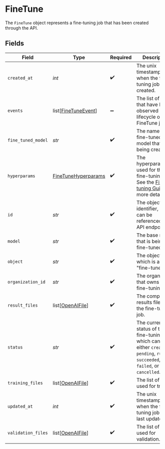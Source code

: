# FineTune

The `FineTune` object represents a fine-tuning job that has been created through the API.



## Fields

| Field                                                                                                                                     | Type                                                                                                                                      | Required                                                                                                                                  | Description                                                                                                                               |
| ----------------------------------------------------------------------------------------------------------------------------------------- | ----------------------------------------------------------------------------------------------------------------------------------------- | ----------------------------------------------------------------------------------------------------------------------------------------- | ----------------------------------------------------------------------------------------------------------------------------------------- |
| `created_at`                                                                                                                              | *int*                                                                                                                                     | :heavy_check_mark:                                                                                                                        | The unix timestamp for when the fine-tuning job was created.                                                                              |
| `events`                                                                                                                                  | list[[FineTuneEvent](../../models/shared/finetuneevent.md)]                                                                               | :heavy_minus_sign:                                                                                                                        | The list of events that have been observed in the lifecycle of the FineTune job.                                                          |
| `fine_tuned_model`                                                                                                                        | *str*                                                                                                                                     | :heavy_check_mark:                                                                                                                        | The name of the fine-tuned model that is being created.                                                                                   |
| `hyperparams`                                                                                                                             | [FineTuneHyperparams](../../models/shared/finetunehyperparams.md)                                                                         | :heavy_check_mark:                                                                                                                        | The hyperparameters used for the fine-tuning job. See the [Fine-tuning Guide](/docs/guides/fine-tuning/hyperparameters) for more details. |
| `id`                                                                                                                                      | *str*                                                                                                                                     | :heavy_check_mark:                                                                                                                        | The object identifier, which can be referenced in the API endpoints.                                                                      |
| `model`                                                                                                                                   | *str*                                                                                                                                     | :heavy_check_mark:                                                                                                                        | The base model that is being fine-tuned.                                                                                                  |
| `object`                                                                                                                                  | *str*                                                                                                                                     | :heavy_check_mark:                                                                                                                        | The object type, which is always "fine-tune".                                                                                             |
| `organization_id`                                                                                                                         | *str*                                                                                                                                     | :heavy_check_mark:                                                                                                                        | The organization that owns the fine-tuning job.                                                                                           |
| `result_files`                                                                                                                            | list[[OpenAIFile](../../models/shared/openaifile.md)]                                                                                     | :heavy_check_mark:                                                                                                                        | The compiled results files for the fine-tuning job.                                                                                       |
| `status`                                                                                                                                  | *str*                                                                                                                                     | :heavy_check_mark:                                                                                                                        | The current status of the fine-tuning job, which can be either `created`, `pending`, `running`, `succeeded`, `failed`, or `cancelled`.    |
| `training_files`                                                                                                                          | list[[OpenAIFile](../../models/shared/openaifile.md)]                                                                                     | :heavy_check_mark:                                                                                                                        | The list of files used for training.                                                                                                      |
| `updated_at`                                                                                                                              | *int*                                                                                                                                     | :heavy_check_mark:                                                                                                                        | The unix timestamp for when the fine-tuning job was last updated.                                                                         |
| `validation_files`                                                                                                                        | list[[OpenAIFile](../../models/shared/openaifile.md)]                                                                                     | :heavy_check_mark:                                                                                                                        | The list of files used for validation.                                                                                                    |